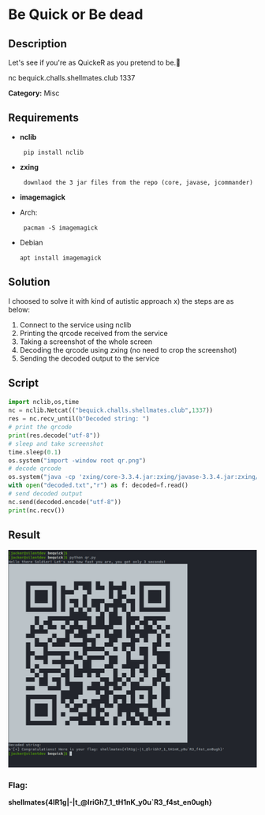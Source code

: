 # Be Quick or Be dead

## Description

 Let's see if you're as QuickeR as you pretend to be.🧨
 
nc bequick.challs.shellmates.club 1337

**Category:** Misc

## Requirements

-  **nclib**

		pip install nclib
-  **zxing**
 
  		downlaod the 3 jar files from the repo (core, javase, jcommander)

- **imagemagick**
 - Arch: 
 
		pacman -S imagemagick
  - Debian
  
		apt install imagemagick

## Solution

I choosed to solve it with kind of autistic approach x)
the steps are as below:

1. Connect to the service using nclib
2. Printing the qrcode received from the service
3. Taking a screenshot of the whole screen
4. Decoding the qrcode using zxing (no need to crop the screenshot)
5. Sending the decoded output to the service

## Script
```python
import nclib,os,time
nc = nclib.Netcat(("bequick.challs.shellmates.club",1337))
res = nc.recv_until(b"Decoded string: ")
# print the qrcode
print(res.decode("utf-8"))
# sleep and take screenshot
time.sleep(0.1)
os.system("import -window root qr.png")
# decode qrcode
os.system("java -cp 'zxing/core-3.3.4.jar:zxing/javase-3.3.4.jar:zxing/jcommander-1.72.jar' com.google.zxing.client.j2se.CommandLineRunner qr.png | head -3 | tail -1 > decoded.txt")
with open("decoded.txt","r") as f: decoded=f.read()
# send decoded output
nc.send(decoded.encode("utf-8"))
print(nc.recv())
```

## Result

![Result](result.png)
 
### Flag: 

 **shellmates{4lR1g|-|t_@lriGh7_1_tH1nK_y0u`R3_f4st_en0ugh}**
